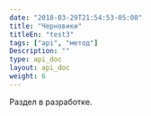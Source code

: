 ```yaml
---
date: "2018-03-29T21:54:53-05:00"
title: "Черновики"
titleEn: "test3"
tags: ["api", "метод"]
Description: ""
type: api_doc
layout: api_doc
weight: 6
---
```


Раздел в разработке.